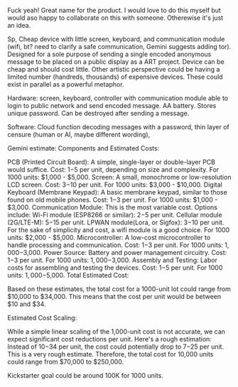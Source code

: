 Fuck yeah! Great name for the product. I would love to do this myself but would aso happy to collaborate on this with someone. Otherewise it's just an idea.

Sp, Cheap device with little screen, keyboard, and communication module (wifi, bt? need to clarify a safe communication, Gemini suggests adding tor).
Designed for a sole purpose of sending a single encoded anonymous message to be placed on a public display as a ART project.
Device can be cheap and should cost little. Other artistic perspective could be having a limited number (handreds, thousands) of expensive devices. 
These could exist in parallel as a powerful metaphor.

Hardware:
screen, keyboard, controller with communication module able to login to public network and send encoded message. AA battery. Stores unique password. Can be destroyed after sending a message.

Software:
Cloud function decoding messages with a password, thin layer of censure (human or AI, maybe different wording),  

Gemini estimate:
Components and Estimated Costs:

PCB (Printed Circuit Board):
A simple, single-layer or double-layer PCB would suffice.
Cost: $1-$5 per unit, depending on size and complexity.
For 1000 units: $1,000 - $5,000.
Screen:
A small, monochrome or low-resolution LCD screen.
Cost: $3-$10 per unit.
For 1000 units: $3,000 - $10,000.
Digital Keyboard (Membrane Keypad):
A basic membrane keypad, similar to those found on old mobile phones.
Cost: $1-$3 per unit.
For 1000 units: $1,000 - $3,000.
Communication Module:
This is the most variable cost. Options include:
Wi-Fi module (ESP8266 or similar): $2-$5 per unit.
Cellular module (2G/LTE-M): $5-$15 per unit.
LPWAN module(Lora, or Sigfox): $3-$10 per unit.
For the sake of simplicity and cost, a wifi module is a good choice.
For 1000 units: $2,000 - $5,000.
Microcontroller:
A low-cost microcontroller to handle processing and communication.
Cost: $1-$3 per unit.
For 1000 units: $1,000-$3,000.
Power Source:
Battery and power management circuitry.
Cost: $1-$3 per unit.
For 1000 units: $1,000-$3,000.
Assembly and Testing:
Labor costs for assembling and testing the devices.
Cost: $1-$5 per unit.
For 1000 units: $1,000-$5,000.
Total Estimated Cost:

Based on these estimates, the total cost for a 1000-unit lot could range from $10,000 to $34,000.
This means that the cost per unit would be between $10 and $34.

Estimated Cost Scaling:

While a simple linear scaling of the 1,000-unit cost is not accurate, we can expect significant cost reductions per unit.
Here's a rough estimation:
Instead of $10-$34 per unit, the cost could potentially drop to $7-$25 per unit.
This is a very rough estimate.
Therefore, the total cost for 10,000 units could range from $70,000 to $250,000.


Kickstarter goal could be around 100K for 1000 units.

